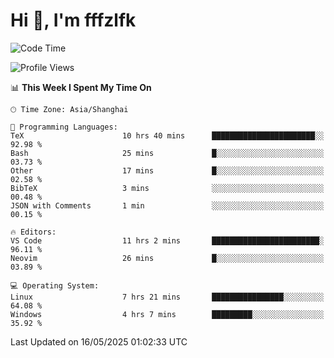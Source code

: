 # Hi 👋, I'm fffzlfk

<!--START_SECTION:waka-->
![Code Time](http://img.shields.io/badge/Code%20Time-1%2C307%20hrs%2014%20mins-blue)

![Profile Views](http://img.shields.io/badge/Profile%20Views-0-blue)

📊 **This Week I Spent My Time On** 

```text
🕑︎ Time Zone: Asia/Shanghai

💬 Programming Languages: 
TeX                      10 hrs 40 mins      ███████████████████████░░   92.98 % 
Bash                     25 mins             █░░░░░░░░░░░░░░░░░░░░░░░░   03.73 % 
Other                    17 mins             █░░░░░░░░░░░░░░░░░░░░░░░░   02.58 % 
BibTeX                   3 mins              ░░░░░░░░░░░░░░░░░░░░░░░░░   00.48 % 
JSON with Comments       1 min               ░░░░░░░░░░░░░░░░░░░░░░░░░   00.15 % 

🔥 Editors: 
VS Code                  11 hrs 2 mins       ████████████████████████░   96.11 % 
Neovim                   26 mins             █░░░░░░░░░░░░░░░░░░░░░░░░   03.89 % 

💻 Operating System: 
Linux                    7 hrs 21 mins       ████████████████░░░░░░░░░   64.08 % 
Windows                  4 hrs 7 mins        █████████░░░░░░░░░░░░░░░░   35.92 % 
```


 Last Updated on 16/05/2025 01:02:33 UTC
<!--END_SECTION:waka-->
